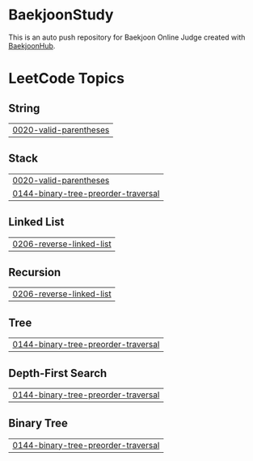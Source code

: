 # BaekjoonStudy
This is an auto push repository for Baekjoon Online Judge created with [BaekjoonHub](https://github.com/BaekjoonHub/BaekjoonHub).

<!---LeetCode Topics Start-->
# LeetCode Topics
## String
|  |
| ------- |
| [0020-valid-parentheses](https://github.com/UiHyeon-Kim/BaekjoonStudy/tree/master/0020-valid-parentheses) |
## Stack
|  |
| ------- |
| [0020-valid-parentheses](https://github.com/UiHyeon-Kim/BaekjoonStudy/tree/master/0020-valid-parentheses) |
| [0144-binary-tree-preorder-traversal](https://github.com/UiHyeon-Kim/BaekjoonStudy/tree/master/0144-binary-tree-preorder-traversal) |
## Linked List
|  |
| ------- |
| [0206-reverse-linked-list](https://github.com/UiHyeon-Kim/BaekjoonStudy/tree/master/0206-reverse-linked-list) |
## Recursion
|  |
| ------- |
| [0206-reverse-linked-list](https://github.com/UiHyeon-Kim/BaekjoonStudy/tree/master/0206-reverse-linked-list) |
## Tree
|  |
| ------- |
| [0144-binary-tree-preorder-traversal](https://github.com/UiHyeon-Kim/BaekjoonStudy/tree/master/0144-binary-tree-preorder-traversal) |
## Depth-First Search
|  |
| ------- |
| [0144-binary-tree-preorder-traversal](https://github.com/UiHyeon-Kim/BaekjoonStudy/tree/master/0144-binary-tree-preorder-traversal) |
## Binary Tree
|  |
| ------- |
| [0144-binary-tree-preorder-traversal](https://github.com/UiHyeon-Kim/BaekjoonStudy/tree/master/0144-binary-tree-preorder-traversal) |
<!---LeetCode Topics End-->